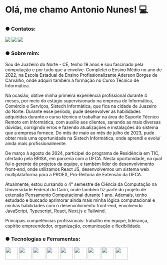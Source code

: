 # Olá, me chamo Antonio Nunes! 💻

### ● Contatos:
<div>
<a href="https://www.linkedin.com/in/antonionunesdev" target="_blank"><img loading="lazy" src="https://img.shields.io/badge/-LinkedIn-%230077B5?style=for-the-badge&logo=linkedin&logoColor=white" target="_blank"></a>   
<a href = "mailto:antonionunes.tec@gmail.com"><img loading="lazy" src="https://img.shields.io/badge/Gmail-D14836?style=for-the-badge&logo=gmail&logoColor=white" target="_blank"></a>
<a href="https://instagram.com/antonio.nunesz" target="_blank"><img loading="lazy" src="https://img.shields.io/badge/-Instagram-%23E4405F?style=for-the-badge&logo=instagram&logoColor=white" target="_blank"></a>
</div>

### ● Sobre mim:

<p>Sou de Juazeiro do Norte - CE, tenho 19 anos e sou fascinado pela computação e por tudo que a envolve. Completei o Ensino Médio no ano de 2022, na Escola Estadual de Ensino Profissionalizante Aderson Borges de Carvalho, onde adquiri também a formação no Curso Técnico de Informática.</p>

<p>Na ocasião, obtive minha primeira experiência profissional durante 4 meses, por meio do estágio supervisionado na empresa de Informática, Comércio e Serviços, Sistech Informática, que fica na cidade de Juazeiro do Norte. Durante esse período, pude desenvolver as habilidades adquiridas durante o curso técnico e trabalhar na área de Suporte Técnico Remoto em Informática, com auxílio aos clientes, sanando as mais diversas dúvidas, corrigindo erros e fazendo atualizações e instalações do sistema que a empresa fornece. Do mês de maio ao mês de julho de 2023, pude obter mais uma oportunidade na Sistech Informática, onde aprendi e evoluí ainda mais profissionalmente.</p>

<p>De março à agosto de 2024, participei do programa de Residência em TIC, ofertado pela BRISA, em parceria com a UFCA. Nesta oportunidade, na qual fui o gerente de projetos da equipe, e também líder do desenvolvimento front-end, onde utilizamos React JS, desenvolvemos um sistema web multiplataforma para a PROEX, Pró-Reitoria de Extensão da UFCA.</p>

<p>Atualmente, estou cursando o 4° semestre de Ciência da Computação na Universidade Federal do Cariri, onde também fiz parte do projeto de extensão <a href="https://www.instagram.com/pcomputacionalufca/?utm_source=ig_web_button_share_sheet&igshid=OGQ5ZDc2ODk2ZA==">Pensamento Computacional</a> durante 1 ano. Ademais, tenho estudado e buscado aprimorar ainda mais minha lógica computacional e minhas habilidades com o desenvolvimento front-end, envolvendo JavaScript, Typescript, React, Next.js e Tailwind.</p>

<p>Principais competências profissionais: trabalho em equipe, liderança, espírito empreendedor, organização, comunicação e flexibilidade.</p>

### ● Tecnologias e Ferramentas:
<img src="https://cdn.jsdelivr.net/gh/devicons/devicon/icons/c/c-line.svg" width="40" height="40"/> <img src="https://cdn.jsdelivr.net/gh/devicons/devicon/icons/java/java-original-wordmark.svg" width="40" height="40"/> <img src="https://cdn.jsdelivr.net/gh/devicons/devicon/icons/html5/html5-plain-wordmark.svg" width="40" height="40"/> <img src="https://cdn.jsdelivr.net/gh/devicons/devicon/icons/css3/css3-plain-wordmark.svg" width="40" height="40"/> <img src="https://cdn.jsdelivr.net/gh/devicons/devicon/icons/javascript/javascript-original.svg" width="40" height="40"/> <img src="https://upload.wikimedia.org/wikipedia/commons/thumb/f/f5/Typescript.svg/640px-Typescript.svg.png" width="40" height="40"/> <img src="https://upload.wikimedia.org/wikipedia/commons/a/a7/React-icon.svg" width="40" height="40"/> <img src="https://www.svgrepo.com/show/354113/nextjs-icon.svg" width="40" height="40"/> <img src="https://upload.wikimedia.org/wikipedia/commons/thumb/d/d5/Tailwind_CSS_Logo.svg/512px-Tailwind_CSS_Logo.svg.png?20230715030042" width="40" height="40"/>
